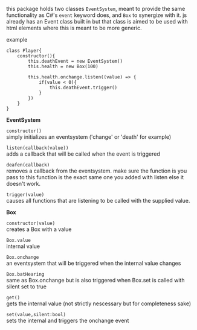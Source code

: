 this package holds two classes `EventSystem`,  meant to provide the same functionality as C#'s `event` keyword does, and `Box` to synergize with it.
js already has an Event class built in but that class is aimed to be used with html elements where this is meant to be more generic.

example  
```
class Player{
    constructor(){
        this.deathEvent = new EventSystem()
        this.health = new Box(100)
        
        this.health.onchange.listen((value) => {
            if(value < 0){
                this.deathEvent.trigger()
            }
        })
    }
}
```
**EventSystem**

``constructor()``  
simply initializes an eventsystem ('change' or 'death' for example)

``listen(callback(value))``  
adds a callback that will be called when the event is triggered

``deafen(callback)``  
removes a callback from the eventsystem. make sure the function is you pass to this function is the exact same one you added with listen else it doesn't work.

``trigger(value)``  
causes all functions that are listening to be called with the supplied value.

**Box**

``constructor(value)``  
creates a Box with a value

``Box.value``  
internal value

``Box.onchange``  
an eventsystem that will be triggered when the internal value changes

``Box.batHearing``  
same as Box.onchange but is also triggered when Box.set is called with silent set to true

``get()``  
gets the internal value (not strictly nescessary but for completeness sake)

``set(value,silent:bool)``  
sets the internal and triggers the onchange event
